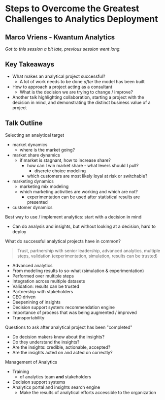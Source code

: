 # Steps to Overcome the Greatest Challenges to Analytics Deployment

## Marco Vriens - Kwantum Analytics

_Got to this session a bit late, previous session went long._

## Key Takeaways

  - What makes an analytical project successful?
      + A lot of work needs to be done _after_ the model has been built
  - How to approach a project acting as a consultant
      + What is the decision we are trying to change / improve?
  - Another talk highlighting collaboration, starting a project with the decision in mind, and demonstrating the distinct business value of a project

## Talk Outline

Selecting an analytical target

  - market dynamics
      + where is the market going?
  - market share dynamics
      + if market is stagnant, how to increase share?
          * how can I win market share - what levers should I pull?
              - discrete choice modeling
          * which customers are most likely loyal at risk or switchable?
  - marketing dynamics
      + marketing mix modeling
      + which marketing activities are working and which are not?
          * experimentation can be used after statistical results are presented
  - customer dynamics

Best way to use / implement analytics: start with a decision in mind

  - Can do analysis and insights, but without looking at a decision, hard to deploy

What do successful analytical projects have in common?

> Trust, partnership with senior leadership, advanced analytics, multiple steps, validation (experimentation, simulation, results can be trusted)

  - Advanced analytics
  - From modeling results to so-what (simulation & experimentation)
  - Performed over multiple steps
  - Integration across multiple datasets
  - Validation: results can be trusted
  - Partnership with stakeholders
  - CEO driven
  - Deepenining of insights
  - Decision support system: recommendation engine
  - Importance of process that was being augmented / improved
  - Transportability

Questions to ask after analytical project has been "completed"

  - Do decision makers know about the insights?
  - Do they understand the insights?
  - Are the insights: credible, actionable, accepted?
  - Are the insights acted on and acted on correctly?

Management of Analytics 

  - Training
      + of analytics team __and__ stakeholders
  - Decision support systems
  - Analytics portal and insights search engine
      + Make the results of analytical efforts accessible to the organization






